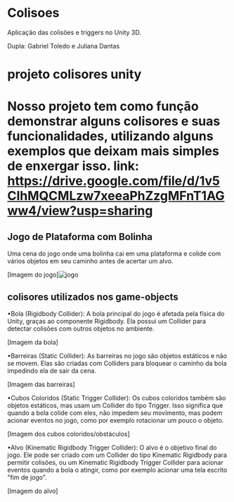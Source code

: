 # Colisoes
Aplicação das colisões e triggers no Unity 3D.

Dupla: Gabriel Toledo e Juliana Dantas 

<H1> projeto colisores unity <H1/>

Nosso projeto tem como função demonstrar alguns colisores e suas funcionalidades, utilizando alguns exemplos que deixam mais simples de enxergar isso.
link: https://drive.google.com/file/d/1v5CIhMQCMLzw7xeeaPhZzgMFnT1AGww4/view?usp=sharing

<H2> Jogo de Plataforma com Bolinha </H2>

Uma cena do jogo onde uma bolinha cai em uma plataforma e colide com vários objetos em seu caminho antes de acertar um alvo.

[Imagem do jogo]![jogo](https://github.com/julianadlisboa/Colisoes/assets/128002239/fbaba5d6-686a-46d9-b6b8-2d944690d125)


<H2> colisores utilizados nos game-objects </H2>

•Bola (Rigidbody Collider):
 A bola principal do jogo é afetada pela física do Unity, graças ao componente Rigidbody. Ela possui um Collider para detectar colisões com outros objetos no ambiente.

[Imagem da bola]

•Barreiras (Static Collider): 
As barreiras no jogo são objetos estáticos e não se movem. Elas são criadas com Colliders para bloquear o caminho da bola impedindo ela de sair da cena.

[Imagem das barreiras]

•Cubos Coloridos (Static Trigger Collider):
Os cubos coloridos também são objetos estáticos, mas usam um Collider do tipo Trigger. Isso significa que quando a bola colide com eles, não impedem seu movimento, mas podem acionar eventos no jogo, como por exemplo rotacionar um pouco o objeto.

[Imagem dos cubos coloridos/obstáculos]

•Alvo (Kinematic Rigidbody Trigger Collider): 
O alvo é o objetivo final do jogo. Ele pode ser criado com um Collider do tipo Kinematic Rigidbody para permitir colisões, ou um Kinematic Rigidbody Trigger Collider para acionar eventos quando a bola o atingir, como por exemplo acionar uma tela escrito "fim de jogo".

[Imagem do alvo]
